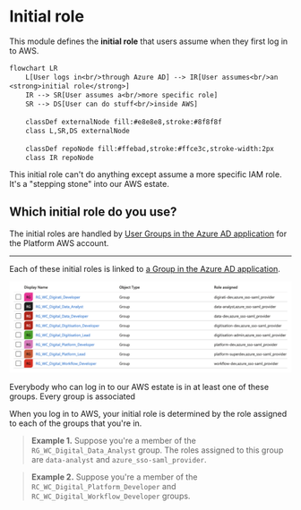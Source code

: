 # Initial role

This module defines the **initial role** that users assume when they first log in to AWS.

```mermaid
flowchart LR
    L[User logs in<br/>through Azure AD] --> IR[User assumes<br/>an <strong>initial role</strong>]
    IR --> SR[User assumes a<br/>more specific role]
    SR --> DS[User can do stuff<br/>inside AWS]

    classDef externalNode fill:#e8e8e8,stroke:#8f8f8f
    class L,SR,DS externalNode

    classDef repoNode fill:#ffebad,stroke:#ffce3c,stroke-width:2px
    class IR repoNode
```

This initial role can't do anything except assume a more specific IAM role.
It's a "stepping stone" into our AWS estate.

## Which initial role do you use?

The initial roles are handled by [User Groups in the Azure AD application][users_and_groups] for the Platform AWS account.

---

Each of these initial roles is linked to [a Group in the Azure AD application][users_and_groups].

![A table of groups in the Azure AD console. Each group has a name (for example, 'RG_WC_Digirati_Developer') and a list of roles assigned (for example, 'digirati-dev, azure_sso-saml_provider').](group_screenshot.png)

Everybody who can log in to our AWS estate is in at least one of these groups.
Every group is associated

When you log in to AWS, your initial role is determined by the role assigned to each of the groups that you're in.

> **Example 1.**
> Suppose you're a member of the `RG_WC_Digital_Data_Analyst` group.
> The roles assigned to this group are `data-analyst` and `azure_sso-saml_provider`.

> **Example 2.**
> Suppose you're a member of the `RC_WC_Digital_Platform_Developer` and `RC_WC_Digital_Workflow_Developer` groups.

[users_and_groups]: https://portal.azure.com/#view/Microsoft_AAD_IAM/ManagedAppMenuBlade/~/Users/objectId/c300392b-56aa-4a3e-8d2c-249ce2d5468d/appId/3bfb9ee4-2ec9-40e0-8432-10cd46f9afe4
